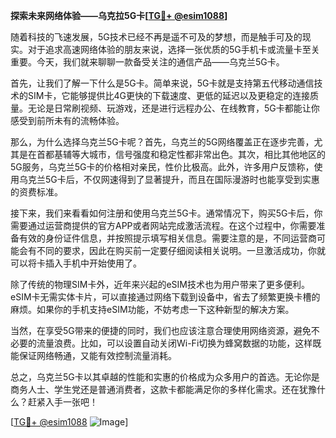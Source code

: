 **探索未来网络体验——乌克拉5G卡[[TG💪+ @esim1088](https://t.me/s/esim1088)]**

随着科技的飞速发展，5G技术已经不再是遥不可及的梦想，而是触手可及的现实。对于追求高速网络体验的朋友来说，选择一张优质的5G手机卡或流量卡至关重要。今天，我们就来聊聊一款备受关注的通信产品——乌克兰5G卡。

首先，让我们了解一下什么是5G卡。简单来说，5G卡就是支持第五代移动通信技术的SIM卡，它能够提供比4G更快的下载速度、更低的延迟以及更稳定的连接质量。无论是日常刷视频、玩游戏，还是进行远程办公、在线教育，5G卡都能让你感受到前所未有的流畅体验。

那么，为什么选择乌克兰5G卡呢？首先，乌克兰的5G网络覆盖正在逐步完善，尤其是在首都基辅等大城市，信号强度和稳定性都非常出色。其次，相比其他地区的5G服务，乌克兰5G卡的价格相对亲民，性价比极高。此外，许多用户反馈称，使用乌克兰5G卡后，不仅网速得到了显著提升，而且在国际漫游时也能享受到实惠的资费标准。

接下来，我们来看看如何注册和使用乌克兰5G卡。通常情况下，购买5G卡后，你需要通过运营商提供的官方APP或者网站完成激活流程。在这个过程中，你需要准备有效的身份证件信息，并按照提示填写相关信息。需要注意的是，不同运营商可能会有不同的要求，因此在购买前一定要仔细阅读相关说明。一旦激活成功，你就可以将卡插入手机中开始使用了。

除了传统的物理SIM卡外，近年来兴起的eSIM技术也为用户带来了更多便利。eSIM卡无需实体卡片，可以直接通过网络下载到设备中，省去了频繁更换卡槽的麻烦。如果你的手机支持eSIM功能，不妨考虑一下这种新型的解决方案。

当然，在享受5G带来的便捷的同时，我们也应该注意合理使用网络资源，避免不必要的流量浪费。比如，可以设置自动关闭Wi-Fi切换为蜂窝数据的功能，这样既能保证网络畅通，又能有效控制流量消耗。

总之，乌克兰5G卡以其卓越的性能和实惠的价格成为众多用户的首选。无论你是商务人士、学生党还是普通消费者，这款卡都能满足你的多样化需求。还在犹豫什么？赶紧入手一张吧！

[[TG💪+ @esim1088](https://t.me/s/esim1088) ![Image](https://i.postimg.cc/4NQfJmqS/Snipaste-2025-05-13-00-14-12.png)]
